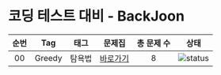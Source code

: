 # 코딩 테스트 대비 - BackJoon



| 순번 | Tag                          | 태그                | 문제집    | 총 문제 수 |  상태             |
| :--: | :--------------------------: | :-----------------: | :------:  | :------: |:---------------:|
| 00 | Greedy | 탐욕법 | [바로가기](Solution/Greedy/READMD.md) | 8 | ![status][Doing] |


[DOING]: https://img.shields.io/badge/-DOING-31AE0F
